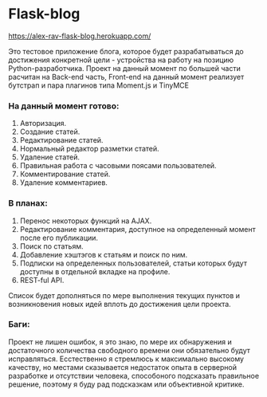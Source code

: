 # Flask-blog


https://alex-rav-flask-blog.herokuapp.com/


Это тестовое приложение блога, которое будет разрабатываться до достижения конкретной цели - устройства на работу на позицию Python-разработчика.
Проект на данный момент по большей части расчитан на Back-end часть, Front-end на данный момент реализует бутстрап и пара плагинов типа Moment.js и TinyMCE


### На данный момент готово:


1. Авторизация.
2. Создание статей.
3. Редактирование статей.
4. Нормальный редактор разметки статей.
5. Удаление статей.
6. Правильная работа с часовыми поясами пользователей.
7. Комментирование статей.
8. Удаление комментариев.


### В планах:


1. Перенос некоторых функций на AJAX.
2. Редактирование комментария, доступное на определенный момент после его публикации.
3. Поиск по статьям.
4. Добавление хэштэгов к статьям и поиск по ним.
5. Подписки на определенных пользователей, статьи которых будут доступны в отдельной вкладке на профиле.
6. REST-ful API.


Список будет дополняться по мере выполнения текущих пунктов и возникновения новых идей вплоть до достижения цели проекта.


### Баги:

Проект не лишен ошибок, я это знаю, по мере их обнаружения и достаточного количества свободного времени они обязательно будут исправляться.
Есстественно я стремлюсь к максимально высокому качеству, но местами сказывается недостаток опыта в серверной разработке и отсутствии человека, способоного подсказать правильное решение,
поэтому я буду рад подсказкам или объективной критике.
